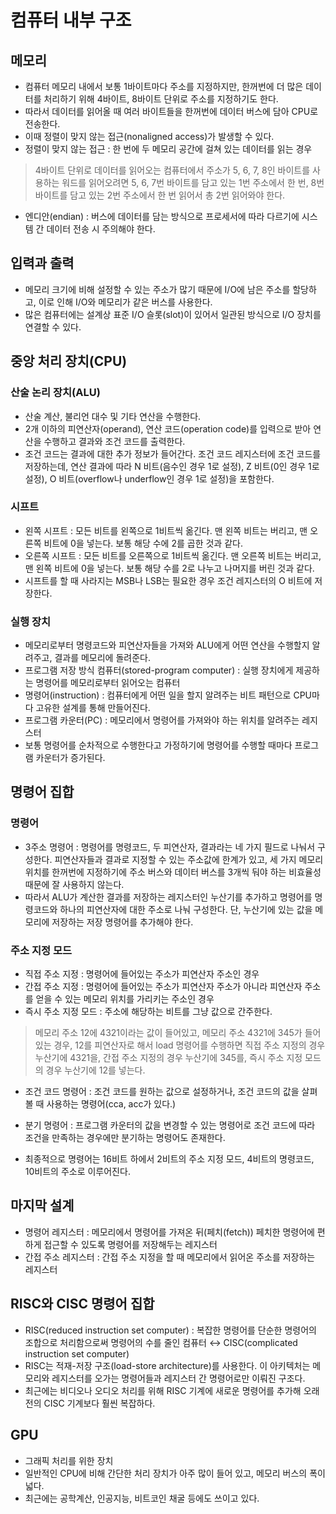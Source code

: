 # 컴퓨터 내부 구조

## 메모리

* 컴퓨터 메모리 내에서 보통 1바이트마다 주소를 지정하지만, 한꺼번에 더 많은 데이터를 처리하기 위해 4바이트, 8바이트 단위로 주소를 지정하기도 한다.
* 따라서 데이터를 읽어올 때 여러 바이트들을 한꺼번에 데이터 버스에 담아 CPU로 전송한다.
* 이때 정렬이 맞지 않는 접근(nonaligned access)가 발생할 수 있다.
* 정렬이 맞지 않는 접근 : 한 번에 두 메모리 공간에 걸쳐 있는 데이터를 읽는 경우
> 4바이트 단위로 데이터를 읽어오는 컴퓨터에서 주소가 5, 6, 7, 8인 바이트를 사용하는 워드를 읽어오려면 5, 6, 7번 바이트를 담고 있는 1번 주소에서 한 번, 8번 바이트를 담고 있는 2번 주소에서 한 번 읽어서 총 2번 읽어와야 한다.
* 엔디안(endian) : 버스에 데이터를 담는 방식으로 프로세서에 따라 다르기에 시스템 간 데이터 전송 시 주의해야 한다.

## 입력과 출력

* 메모리 크기에 비해 설정할 수 있는 주소가 많기 때문에 I/O에 남은 주소를 할당하고, 이로 인해 I/O와 메모리가 같은 버스를 사용한다.
* 많은 컴퓨터에는 설계상 표준 I/O 슬롯(slot)이 있어서 일관된 방식으로 I/O 장치를 연결할 수 있다.

## 중앙 처리 장치(CPU)

### 산술 논리 장치(ALU)

* 산술 계산, 불리언 대수 및 기타 연산을 수행한다.
* 2개 이하의 피연산자(operand), 연산 코드(operation code)를 입력으로 받아 연산을 수행하고 결과와 조건 코드를 출력한다.
* 조건 코드는 결과에 대한 추가 정보가 들어간다. 조건 코드 레지스터에 조건 코드를 저장하는데, 연산 결과에 따라 N 비트(음수인 경우 1로 설정), Z 비트(0인 경우 1로 설정), O 비트(overflow나 underflow인 경우 1로 설정)을 포함한다.

### 시프트

* 왼쪽 시프트 : 모든 비트를 왼쪽으로 1비트씩 옮긴다. 맨 왼쪽 비트는 버리고, 맨 오른쪽 비트에 0을 넣는다. 보통 해당 수에 2를 곱한 것과 같다.
* 오른쪽 시프트 : 모든 비트를 오른쪽으로 1비트씩 옮긴다. 맨 오른쪽 비트는 버리고, 맨 왼쪽 비트에 0을 넣는다. 보통 해당 수를 2로 나누고 나머지를 버린 것과 같다.
* 시프트를 할 때 사라지는 MSB나 LSB는 필요한 경우 조건 레지스터의 O 비트에 저장한다.

### 실행 장치

* 메모리로부터 명령코드와 피연산자들을 가져와 ALU에게 어떤 연산을 수행할지 알려주고, 결과를 메모리에 돌려준다.
* 프로그램 저장 방식 컴퓨터(stored-program computer) : 실행 장치에게 제공하는 명령어를 메모리로부터 읽어오는 컴퓨터
* 명령어(instruction) : 컴퓨터에게 어떤 일을 할지 알려주는 비트 패턴으로 CPU마다 고유한 설계를 통해 만들어진다.
* 프로그램 카운터(PC) : 메모리에서 명령어를 가져와야 하는 위치를 알려주는 레지스터
* 보통 명령어를 순차적으로 수행한다고 가정하기에 명령어를 수행할 때마다 프로그램 카운터가 증가된다.

## 명령어 집합

### 명령어

* 3주소 명령어 : 명령어를 명령코드, 두 피연산자, 결과라는 네 가지 필드로 나눠서 구성한다. 피연산자들과 결과로 지정할 수 있는 주소값에 한계가 있고, 세 가지 메모리 위치를 한꺼번에 지정하기에 주소 버스와 데이터 버스를 3개씩 둬야 하는 비효율성 때문에 잘 사용하지 않는다.
* 따라서 ALU가 계산한 결과를 저장하는 레지스터인 누산기를 추가하고 명령어를 명령코드와 하나의 피연산자에 대한 주소로 나눠 구성한다. 단, 누산기에 있는 값을 메모리에 저장하는 저장 명령어를 추가해야 한다.

### 주소 지정 모드

* 직접 주소 지정 : 명령어에 들어있는 주소가 피연산자 주소인 경우
* 간접 주소 지정 : 명령어에 들어있는 주소가 피연산자 주소가 아니라 피연산자 주소를 얻을 수 있는 메모리 위치를 가리키는 주소인 경우
* 즉시 주소 지정 모드 : 주소에 해당하는 비트를 그냥 값으로 간주한다.
> 메모리 주소 12에 4321이라는 값이 들어있고, 메모리 주소 4321에 345가 들어 있는 경우, 12를 피연산자로 해서 load 명령어를 수행하면 직접 주소 지정의 경우 누산기에 4321을, 간접 주소 지정의 경우 누산기에 345를, 즉시 주소 지정 모드의 경우 누산기에 12를 넣는다.

* 조건 코드 명령어 : 조건 코드를 원하는 값으로 설정하거나, 조건 코드의 값을 살펴볼 때 사용하는 명령어(cca, acc가 있다.)
* 분기 명령어 : 프로그램 카운터의 값을 변경할 수 있는 명령어로 조건 코드에 따라 조건을 만족하는 경우에만 분기하는 명령어도 존재한다.

* 최종적으로 명령어는 16비트 하에서 2비트의 주소 지정 모드, 4비트의 명령코드, 10비트의 주소로 이루어진다.

## 마지막 설계

* 명령어 레지스터 : 메모리에서 명령어를 가져온 뒤(페치(fetch)) 페치한 명령어에 편하게 접근할 수 있도록 명령어를 저장해두는 레지스터
* 간접 주소 레지스터 : 간접 주소 지정을 할 때 메모리에서 읽어온 주소를 저장하는 레지스터

## RISC와 CISC 명령어 집합

* RISC(reduced instruction set computer) : 복잡한 명령어를 단순한 명령어의 조합으로 처리함으로써 명령어의 수를 줄인 컴퓨터 ↔ CISC(complicated instruction set computer)
* RISC는 적재-저장 구조(load-store architecture)를 사용한다. 이 아키텍처는 메모리와 레지스터를 오가는 명령어들과 레지스터 간 명령어로만 이뤄진 구조다.
* 최근에는 비디오나 오디오 처리를 위해 RISC 기계에 새로운 명령어를 추가해 오래전의 CISC 기계보다 훨씬 복잡하다.

## GPU

* 그래픽 처리를 위한 장치
* 일반적인 CPU에 비해 간단한 처리 장치가 아주 많이 들어 있고, 메모리 버스의 폭이 넓다.
* 최근에는 공학계산, 인공지능, 비트코인 채굴 등에도 쓰이고 있다.